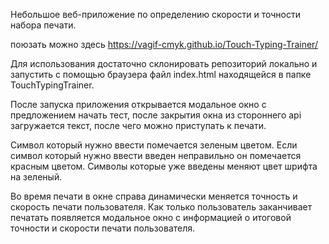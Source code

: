 Небольшое веб-приложение по определению скорости и точности набора печати.

поюзать можно здесь https://vagif-cmyk.github.io/Touch-Typing-Trainer/
<!--  -->
<!--  -->
Для использования достаточно склонировать репозиторий локально и запустить с помощью браузера файл index.html находящейся в папке TouchTypingTrainer.
<!--  -->
<!--  -->
<!--  -->
<!--  -->
После запуска приложения открывается модальное окно с предложением начать тест, 
после закрытия окна из стороннего api загружается текст, после чего можно приступать к печати.
<!--  -->
Символ который нужно ввести помечается зеленым цветом.
Если символ который нужно ввести введен неправильно он помечается красным цветом.
Символы которые уже введены меняют цвет шрифта на зеленый.
<!--  -->
Во время печати в окне справа динамически меняется точность и скорость печати пользователя.
Как только пользователь заканчивает печатать появляется модальное окно с информацией о итоговой точности и скорости печати пользователя.
